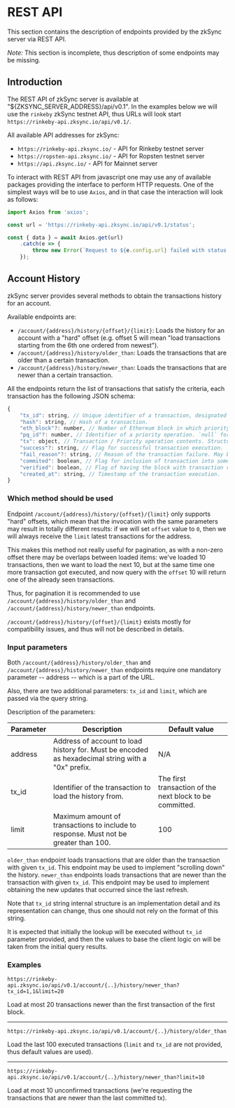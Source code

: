 # REST API

This section contains the description of endpoints provided by the zkSync server via REST API.

*Note:* This section is incomplete, thus description of some endpoints may be missing.

## Introduction

The REST API of zkSync server is available at "${ZKSYNC_SERVER_ADDRESS}/api/v0.1". In the examples
below we will use the `rinkeby` zkSync testnet API, thus URLs will
look start `https://rinkeby-api.zksync.io/api/v0.1/`.

All available API addresses for zkSync:

- `https://rinkeby-api.zksync.io/` - API for Rinkeby testnet server
- `https://ropsten-api.zksync.io/` - API for Ropsten testnet server
- `https://api.zksync.io/` - API for Mainnet server

To interact with REST API from javascript one may use any of available packages providing the
interface to perform HTTP requests. One of the simplest ways will be to use `Axios`, and in
that case the interaction will look as follows:

```js
import Axios from 'axios';

const url = 'https://rinkeby-api.zksync.io/api/v0.1/status';

const { data } = await Axios.get(url)
    .catch(e => {
        throw new Error(`Request to ${e.config.url} failed with status code ${e.response.status}`);
    });
```


## Account History

zkSync server provides several methods to obtain the transactions history for an account.

Available endpoints are:

- `/account/{address}/history/{offset}/{limit}`: Loads the history for an account with a "hard" offset
  (e.g. offset 5 will mean "load transactions starting from the 6th one ordered from newest").
- `/account/{address}/history/older_than`: Loads the transactions that are older than a certain transaction.
- `/account/{address}/history/newer_than`: Loads the transactions that are newer than a certain transaction.

All the endpoints return the list of transactions that satisfy the criteria, each transaction has the following
JSON schema:

```js
{
    "tx_id": string, // Unique identifier of a transaction, designated to be used in relative tx history queries.
    "hash": string, // Hash of a transaction.
    "eth_block"?: number, // Number of Ethereum block in which priority operation was added. `null` for transactions.
    "pq_id"?: number, // Identifier of a priority operation. `null` for transactions.
    "tx": object, // Transaction / Priority operation contents. Structure depends on the type of operation.
    "success"?: string, // Flag for successful transaction execution. `null` for priority operations.
    "fail_reason"?: string, // Reason of the transaction failure. May be `null`.
    "commited": boolean, // Flag for inclusion of transaction into some block.
    "verified": boolean, // Flag of having the block with transaction verified.
    "created_at": string, // Timestamp of the transaction execution.
}
```

### Which method should be used

Endpoint `/account/{address}/history/{offset}/{limit}` only supports "hard" offsets, which mean that the
invocation with the same parameters may result in totally different results: if we will set `offset` value
to `0`, then we will always receive the `limit` latest transactions for the address.

This makes this method not really useful for pagination, as with a non-zero offset there may be overlaps
between loaded items: we've loaded 10 transactions, then we want to load the next 10, but at the same time
one more transaction got executed, and now query with the `offset` 10 will return one of the already seen
transactions.

Thus, for pagination it is recommended to use `/account/{address}/history/older_than` and 
`/account/{address}/history/newer_than` endpoints. 

`/account/{address}/history/{offset}/{limit}` exists mostly for compatibility issues, and thus will not
be described in details.

### Input parameters

Both `/account/{address}/history/older_than` and `/account/{address}/history/newer_than` endpoints require
one mandatory parameter -- address -- which is a part of the URL.

Also, there are two additional parameters: `tx_id` and `limit`, which are passed via the query string.

Description of the parameters:

| Parameter | Description | Default value |
| -- | -- | -- |
| address | Address of account to load history for. Must be encoded as hexadecimal string with a "0x" prefix. | N/A |
| tx_id | Identifier of the transaction to load the history from. | The first transaction of the next block to be committed. |
| limit | Maximum amount of transactions to include to response. Must not be greater than 100. | 100 |

`older_than` endpoint loads transactions that are older than the transaction with given `tx_id`. This endpoint
may be used to implement "scrolling down" the history.
`newer_than` endpoints loads transactions that are newer than the transaction with given `tx_id`. This endpoint
may be used to implement obtaining the new updates that occurred since the last refresh.

Note that `tx_id` string internal structure is an implementation detail and its representation can change, thus one
should not rely on the format of this string.

It is expected that initially the lookup will be executed without `tx_id` parameter provided, and then the
values to base the client logic on will be taken from the initial query results.

### Examples

```
https://rinkeby-api.zksync.io/api/v0.1/account/{..}/history/newer_than?tx_id=1,1&limit=20
```

Load at most 20 transactions newer than the first transaction of the first block.

---

```
https://rinkeby-api.zksync.io/api/v0.1/account/{..}/history/older_than
```

Load the last 100 executed transactions (`limit` and `tx_id` are not provided, thus default values are used).

---

```
https://rinkeby-api.zksync.io/api/v0.1/account/{..}/history/newer_than?limit=10
```

Load at most 10 unconfirmed transactions (we're requesting the transactions that are newer than the last committed tx).
